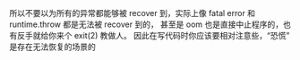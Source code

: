 所以不要以为所有的异常都能够被 recover 到，实际上像 fatal error 和 runtime.throw 都是无法被 recover 到的，
甚至是 oom 也是直接中止程序的，也有反手就给你来个 exit(2) 教做人。
因此在写代码时你应该要相对注意些，“恐慌” 是存在无法恢复的场景的



